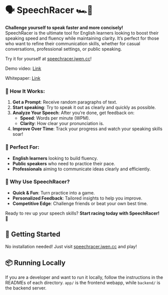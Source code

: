 # 🗣️ SpeechRacer 🏎️💨

**Challenge yourself to speak faster and more concisely!**  
SpeechRacer is the ultimate tool for English learners looking to boost their speaking speed and fluency while maintaining clarity. It’s perfect for those who want to refine their communication skills, whether for casual conversations, professional settings, or public speaking.

Try it for yourself at [speechracer.jwen.cc](speechracer.jwen.cc)!

Demo video: [Link](http://www.youtube.com/watch?v=qCqpGPUTvEg&ab)

Whitepaper: [Link](https://github.com/Sound-and-Music-and-Wang-Ye/speechracer/blob/main/manuscript.pdf)

### 🎯 How It Works:
1. **Get a Prompt**: Receive random paragraphs of text.
2. **Start speaking**: Try to speak it out as clearly and quickly as possible.
3. **Analyze Your Speech**: After you’re done, get feedback on:
   - **Speed**: Words per minute (WPM).
   - **Clarity**: How clear your pronunciation is.
4. **Improve Over Time**: Track your progress and watch your speaking skills soar!

### 🤩 Perfect For:
- **English learners** looking to build fluency.
- **Public speakers** who need to practice their pace.
- **Professionals** aiming to communicate ideas clearly and efficiently.

### 🌟 Why Use SpeechRacer?
- **Quick & Fun**: Turn practice into a game.
- **Personalized Feedback**: Tailored insights to help you improve.
- **Competitive Edge**: Challenge friends or beat your own best time.

Ready to rev up your speech skills? **Start racing today with SpeechRacer!** 🏁

## 🚀 Getting Started

No installation needed! Just visit [speechracer.jwen.cc](speechracer.jwen.cc) and play!

## 📦 Running Locally

If you are a developer and want to run it locally, follow the instructions in the READMEs of each directory.
`app/` is the frontend webapp, while `backend/` is the backend server.

